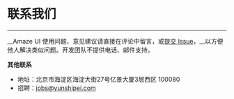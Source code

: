 # 联系我们
---

__Amaze UI 使用问题、意见建议请直接在评论中留言，或[提交 Issue](https://github.com/allmobilize/amazeui/issues)，__以方便他人解决类似问题。开发团队不提供电话、邮件支持。

    
__其他联系__

- 地址：北京市海淀区海淀大街27号亿景大厦3层西区 100080
- 招聘：jobs@yunshipei.com